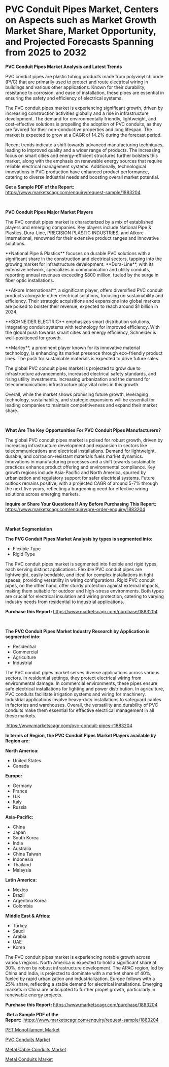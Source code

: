 <p><h1>PVC Conduit Pipes Market, Centers on Aspects such as Market Growth Market Share, Market Opportunity, and Projected Forecasts Spanning from 2025 to 2032</h1></p><p><strong>PVC Conduit Pipes Market Analysis and Latest Trends</strong></p>
<p><p>PVC conduit pipes are plastic tubing products made from polyvinyl chloride (PVC) that are primarily used to protect and route electrical wiring in buildings and various other applications. Known for their durability, resistance to corrosion, and ease of installation, these pipes are essential in ensuring the safety and efficiency of electrical systems.</p><p>The PVC conduit pipes market is experiencing significant growth, driven by increasing construction activities globally and a rise in infrastructure development. The demand for environmentally friendly, lightweight, and cost-effective solutions is propelling the adoption of PVC conduits, as they are favored for their non-conductive properties and long lifespan. The market is expected to grow at a CAGR of 14.2% during the forecast period.</p><p>Recent trends indicate a shift towards advanced manufacturing techniques, leading to improved quality and a wider range of products. The increasing focus on smart cities and energy-efficient structures further bolsters this market, along with the emphasis on renewable energy sources that require reliable electrical management systems. Additionally, technological innovations in PVC production have enhanced product performance, catering to diverse industrial needs and boosting overall market potential.</p></p>
<p><strong>Get a Sample PDF of the Report:&nbsp;</strong> <a href="https://www.marketscagr.com/enquiry/request-sample/1883204?utm_campaign=2010&utm_medium=2&utm_source=Github&utm_content=ia&utm_term=02042025&utm_id=pvc-conduit-pipes">https://www.marketscagr.com/enquiry/request-sample/1883204</a></p>
<p>&nbsp;</p>
<p><strong>PVC Conduit Pipes Major Market Players</strong></p>
<p><p>The PVC conduit pipes market is characterized by a mix of established players and emerging companies. Key players include National Pipe & Plastics, Dura-Line, PRECISION PLASTIC INDUSTRIES, and Atkore International, renowned for their extensive product ranges and innovative solutions. </p><p>**National Pipe & Plastics** focuses on durable PVC solutions with a significant share in the construction and electrical sectors, tapping into the growing market for infrastructure development. **Dura-Line**, with its extensive network, specializes in communication and utility conduits, reporting annual revenues exceeding $800 million, fueled by the surge in fiber optic installations.</p><p>**Atkore International**, a significant player, offers diversified PVC conduit products alongside other electrical solutions, focusing on sustainability and efficiency. Their strategic acquisitions and expansions into global markets are poised to bolster their revenue, expected to reach around $1 billion in 2024.</p><p>**SCHNEIDER ELECTRIC** emphasizes smart distribution solutions, integrating conduit systems with technology for improved efficiency. With the global push towards smart cities and energy efficiency, Schneider is well-positioned for growth.</p><p>**Marley**, a prominent player known for its innovative material technology, is enhancing its market presence through eco-friendly product lines. The push for sustainable materials is expected to drive future sales.</p><p>The global PVC conduit pipes market is projected to grow due to infrastructure advancements, increased electrical safety standards, and rising utility investments. Increasing urbanization and the demand for telecommunications infrastructure play vital roles in this growth.</p><p>Overall, while the market shows promising future growth, leveraging technology, sustainability, and strategic expansions will be essential for leading companies to maintain competitiveness and expand their market share.</p></p>
<p>&nbsp;</p>
<p><strong>What Are The Key Opportunities For PVC Conduit Pipes Manufacturers?</strong></p>
<p><p>The global PVC conduit pipes market is poised for robust growth, driven by increasing infrastructure development and expansion in sectors like telecommunications and electrical installations. Demand for lightweight, durable, and corrosion-resistant materials fuels market dynamics. Innovations in manufacturing processes and a shift towards sustainable practices enhance product offering and environmental compliance. Key growth regions include Asia-Pacific and North America, spurred by urbanization and regulatory support for safer electrical systems. Future outlook remains positive, with a projected CAGR of around 5-7% through the next five years, reflecting a burgeoning need for effective wiring solutions across emerging markets.</p></p>
<p><strong>Inquire or Share Your Questions If Any Before Purchasing This Report:</strong> <a href="https://www.marketscagr.com/enquiry/pre-order-enquiry/1883204?utm_campaign=2010&utm_medium=2&utm_source=Github&utm_content=ia&utm_term=02042025&utm_id=pvc-conduit-pipes">https://www.marketscagr.com/enquiry/pre-order-enquiry/1883204</a></p>
<p>&nbsp;</p>
<p><strong>Market Segmentation</strong></p>
<p><strong>The PVC Conduit Pipes Market Analysis by types is segmented into:</strong></p>
<p><ul><li>Flexible Type</li><li>Rigid Type</li></ul></p>
<p><p>The PVC conduit pipes market is segmented into flexible and rigid types, each serving distinct applications. Flexible PVC conduit pipes are lightweight, easily bendable, and ideal for complex installations in tight spaces, providing versatility in wiring configurations. Rigid PVC conduit pipes, on the other hand, offer sturdy protection against external impacts, making them suitable for outdoor and high-stress environments. Both types are crucial for electrical insulation and wiring protection, catering to varying industry needs from residential to industrial applications.</p></p>
<p><strong>Purchase this Report:&nbsp;</strong><a href="https://www.marketscagr.com/purchase/1883204?utm_campaign=2010&utm_medium=2&utm_source=Github&utm_content=ia&utm_term=02042025&utm_id=pvc-conduit-pipes">https://www.marketscagr.com/purchase/1883204</a></p>
<p>&nbsp;</p>
<p><strong>The PVC Conduit Pipes Market Industry Research by Application is segmented into:</strong></p>
<p><ul><li>Residential</li><li>Commercial</li><li>Agriculture</li><li>Industrial</li></ul></p>
<p><p>The PVC conduit pipes market serves diverse applications across various sectors. In residential settings, they protect electrical wiring from environmental damage. In commercial environments, these pipes ensure safe electrical installations for lighting and power distribution. In agriculture, PVC conduits facilitate irrigation systems and wiring for machinery. Industrial applications involve heavy-duty installations to safeguard cables in factories and warehouses. Overall, the versatility and durability of PVC conduits make them essential for effective electrical management in all these markets.</p></p>
<p><a href="https://www.marketscagr.com/pvc-conduit-pipes-r1883204?utm_campaign=2010&utm_medium=2&utm_source=Github&utm_content=ia&utm_term=02042025&utm_id=pvc-conduit-pipes">&nbsp;https://www.marketscagr.com/pvc-conduit-pipes-r1883204</a></p>
<p><strong>In terms of Region, the PVC Conduit Pipes Market Players available by Region are:</strong></p>
<p>
    <p> <strong> North America: </strong>
        <ul>
            <li>United States</li>
            <li>Canada</li>
        </ul>
        </p> 
    <p> <strong> Europe: </strong>
        <ul>
            <li>Germany</li>
            <li>France</li>
            <li>U.K.</li>
            <li>Italy</li>
            <li>Russia</li>
        </ul>
        </p> 
    <p> <strong> Asia-Pacific: </strong>
        <ul>
            <li>China</li>
            <li>Japan</li>
            <li>South Korea</li>
            <li>India</li>
            <li>Australia</li>
            <li>China Taiwan</li>
            <li>Indonesia</li>
            <li>Thailand</li>
            <li>Malaysia</li>
        </ul>
        </p> 
    <p> <strong> Latin America: </strong>
        <ul>
            <li>Mexico</li>
            <li>Brazil</li>
            <li>Argentina Korea</li>
            <li>Colombia</li>
        </ul>
        </p> 
    <p> <strong> Middle East & Africa: </strong>
        <ul>
            <li>Turkey</li>
            <li>Saudi</li>
            <li>Arabia</li>
            <li>UAE</li>
            <li>Korea</li>
        </ul>
    </p>
    </p>
<p><p>The PVC conduit pipes market is experiencing notable growth across various regions. North America is expected to hold a significant share at 30%, driven by robust infrastructure development. The APAC region, led by China and India, is projected to dominate with a market share of 40%, fueled by rapid urbanization and industrialization. Europe follows with a 25% share, reflecting a stable demand for electrical installations. Emerging markets in China are anticipated to further propel growth, particularly in renewable energy projects.</p></p>
<p><strong>Purchase this Report: </strong><a href="https://www.marketscagr.com/purchase/1883204?utm_campaign=2010&utm_medium=2&utm_source=Github&utm_content=ia&utm_term=02042025&utm_id=pvc-conduit-pipes">https://www.marketscagr.com/purchase/1883204</a></p>
<p>&nbsp;<strong>Get a Sample PDF of the Report:&nbsp;&nbsp;</strong><a href="https://www.marketscagr.com/enquiry/request-sample/1883204?utm_campaign=2010&utm_medium=2&utm_source=Github&utm_content=ia&utm_term=02042025&utm_id=pvc-conduit-pipes">https://www.marketscagr.com/enquiry/request-sample/1883204</a></p>
<p><strong></strong></p>
<p><p><a href="https://github.com/BryceTownsendr/Market-Research-Report-List-7/blob/main/pet-monofilament-market.md?utm_campaign=2010&utm_medium=2&utm_source=Github&utm_content=ia&utm_term=02042025&utm_id=pvc-conduit-pipes">PET Monofilament Market</a></p><p><a href="https://github.com/diosohusch6x/Market-Research-Report-List-1/blob/main/pvc-conduits-market.md?utm_campaign=2010&utm_medium=2&utm_source=Github&utm_content=ia&utm_term=02042025&utm_id=pvc-conduit-pipes">PVC Conduits Market</a></p><p><a href="https://github.com/camacrokesw2/Market-Research-Report-List-1/blob/main/metal-cable-conduits-market.md?utm_campaign=2010&utm_medium=2&utm_source=Github&utm_content=ia&utm_term=02042025&utm_id=pvc-conduit-pipes">Metal Cable Conduits Market</a></p><p><a href="https://github.com/beberjuban9a/Market-Research-Report-List-1/blob/main/metal-conduits-market.md?utm_campaign=2010&utm_medium=2&utm_source=Github&utm_content=ia&utm_term=02042025&utm_id=pvc-conduit-pipes">Metal Conduits Market</a></p></p>